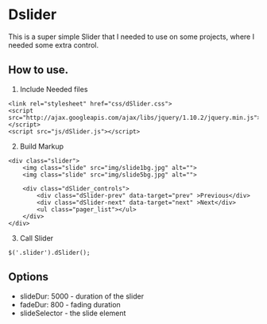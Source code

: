 # Dslider

This is a super simple Slider that I needed to use on some projects, where I needed some extra control. 

## How to use. 
1. Include Needed files 
```
<link rel="stylesheet" href="css/dSlider.css">
<script src="http://ajax.googleapis.com/ajax/libs/jquery/1.10.2/jquery.min.js"></script>
<script src="js/dSlider.js"></script>
```

2. Build Markup
```
<div class="slider">
    <img class="slide" src="img/slide1bg.jpg" alt="">
    <img class="slide" src="img/slide5bg.jpg" alt="">

    <div class="dSlider_controls">
        <div class="dSlider-prev" data-target="prev" >Previous</div>
        <div class="dSlider-next" data-target="next" >Next</div>
        <ul class="pager_list"></ul>
    </div>
</div>
```

3. Call Slider 
```
$('.slider').dSlider();

```


## Options 
- slideDur: 5000 - duration of the slider 
- fadeDur: 800 - fading duration 
- slideSelector - the slide element 

